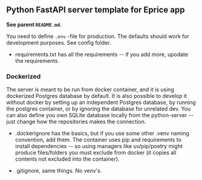 
## Python FastAPI server template for Eprice app

**See parent `README.md`.**

You need to define `.env` -file for production. The defaults should work for development purposes. See config folder.

* requirements.txt has all the requirements -- if you add more, upodate the requirements.

### Dockerized

The server is meant to be run  from docker container, and it is using dockerized Postgres database by default. It is also possible to develop it without docker by setting up an independent Postgres database, by running the postgres container, or by ignoring the database for unrelated dev. You can also define you own SQLite database locally from the python-server -- just change how the repositories makes the connection.

* .dockerignore has the basics, but if you use some other .venv naming convention, add them. The container uses pip and requirements to install dependencies -- so using managers like uv/pip/poetry might produce files/folders you must exclude from docker (it copies all contents not excluded into the container).

* .gitignore, same things. No venv's.


